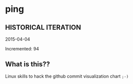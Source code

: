 # ping

## HISTORICAL ITERATION
2015-04-04

Incremented: 94

## What is this?? 
Linux skills to hack the github commit visualization chart `;-)`
